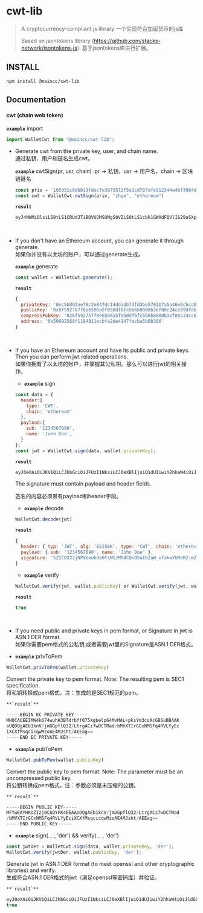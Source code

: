 # cwt-lib

> A cryptocurrency-compliant js library
> 一个实现符合加密货币的js库
>
> Based on jsontokens library (https://github.com/stacks-network/jsontokens-js).
> 基于jsontokens库进行扩展。

## INSTALL

```shell
npm install @maincc/cwt-lib
```

## Documentation

#### cwt (chain web token)

**`example`** import
```js
import WalletCwt from "@maincc/cwt-lib";
```
- Generate cwt from the private key, user, and chain name.  
  通过私钥、用户和链名生成cwt。

  **`example`** cwtSign(pr, usr, chain) :pr -> 私钥，usr -> 用户名，chain -> 区块链链名
  ```js
  const priv = '105d31c6d6b19fdac7e3873572f5e1cd787afe912344a4bf3984d94b0cbb8876'
  const cwt = WalletCwt.cwtSign(priv, "zhye", "ethereum")
  ```

  **`result`**
  ```js
  eyJ4NWMiOlsiLS0tLS1CRUdJTiBQVUJMSUMgS0VZLS0tLS1cbk1GWXdFQVlIS29aSXpqMENBUVlGSzRFRUFBb0RRZ0FFaWJpcmx6eEtnZ0EzNWp1TUNtSmRhbUNDZ0hhOE9ZSkdcbk9HMFlIRzYxMUk5UDdrTEFBYlNqNGg0SFJHeUNSZnA0Ky9ndkxtcGU1Uis3UFV2bDNHU0NvZz09XG4tLS0tLUVORCBQVUJMSUMgS0VZLS0tLS0iXSwidHlwZSI6IkNXVCIsImNoYWluIjoiZXRoZXJldW0ifQ.eyJ1c3IiOiJ6aHllIiwidGltZSI6MTcxNjM2NTIxOX0.MEUCIGFG7GfUdQl2FeB8FSN_i_aHslbMp8G_XjMUN7HVL-fqAiEArrkKTTJWmWJvFTx4NlPLdSpuMJQNPMfu7pV-fIpEM24
  ```
  <br>
- If you don't have an Ethereum account, you can generate it through generate.  
  如果你并没有以太坊的账户，可以通过generate生成。

  **`example`** generate
  ```js
  const wallet = WalletCwt.generate();
  ```

  **`result`**
  ```js
  {
    privateKey: '0xc5b893aef8c2e847dc14ddadb7dfd3be5781b7a5a46e0cbcc00bfa992c626ddc',
    publicKey: '0x6f592757f8e6506a5f950df6fcbb6b8000b3ef00c24cc69dfdb3155d322b182c4d31216ae1154b63211c8970977ccb2a72272ac0cce8004e0c26c86dfc01046a',
    compressPubKey: '026f592757f8e6506a5f950df6fcbb6b8000b3ef00c24cc69dfdb3155d322b182c',
    address: '0x50692568f1184911ecbfa2de4147fecba5b0b386'
  }
  ```
  <br>
- If you have an Ethereum account and have its public and private keys. Then you can perform jwt related operations.  
  如果你拥有了以太坊的账户，并掌握其公私钥。那么可以进行jwt的相关操作。

  - **`example`** sign
  ```js
  const data = {
    header:{
      type: 'CWT',
      chain: 'ethereum'
    },
    payload:{
      sub: '1234567890',
      name: 'John Doe',
    }
  };
  const jwt = WalletCwt.sign(data, wallet.privateKey);
  ```

    **`result`**
    ```js
    eyJ0eXAiOiJKV1QiLCJhbGciOiJFUzI1NksiLCJ0eXBlIjoiQ1dUIiwiY2hhaW4iOiJldGhlcmV1bSJ9.eyJzdWIiOiIxMjM0NTY3ODkwIiwibmFtZSI6IkpvaG4gRG9lIn0.5ZICOX22jNPVeewb3o0fsMSJM04CQnO5aIbZaW_vfakwYUReR2-mZEiDkz-ezdmkOH6xKObnZDpMcNCnv9n-Rw
    ```
   The signature must contain payload and header fields.
    
    签名的内容必须带有payload和header字段。
  - **`example`** decode
  ```js
  WalletCwt.decode(jwt)
  ```

    **`result`**
  ```js
  {
    header: { typ: 'JWT', alg: 'ES256K', type: 'CWT', chain: 'ethereum' },
    payload: { sub: '1234567890', name: 'John Doe' },
    signature: '5ZICOX22jNPVeewb3o0fsMSJM04CQnO5aIbZaW_vfakwYUReR2-mZEiDkz-ezdmkOH6xKObnZDpMcNCnv9n-Rw'
  }
  ```
  - **`example`** verify  
  ```js
  WalletCwt.verify(jwt, wallet.publicKey) or WalletCwt.verify(jwt, wallet.compressPubKey)
  ```
  **`result`**
  <br>
  ```js
  true
  ```
  <br>
-  If you need public and private keys in pem format, or Signature in jwt is ASN.1 DER format.  
  如果你需要pem格式的公私钥,或者需要jwt里的Signature是ASN.1 DER格式。

  - **`example`** privToPem  
  ```js
  WalletCwt.privToPem(wallet.privateKey)
  ```  
  Convert the private key to pem format. Note: The resulting pem is SEC1 specification.  
  将私钥转换成pem格式，注：生成的是SEC1规范的pem。  
  
    **`result`**  
  ```js
  -----BEGIN EC PRIVATE KEY-----
  MHQCAQEEIMW4k674wuhH3BTdrbff075XgbelpG4MvMAL+pksYm3coAcGBSuBBAAK
  oUQDQgAEb1knV/jmUGpflQ32/LtrgACz7wDCTMad/bMVXTIrGCxNMSFq4RVLYyEc
  iXCXfMsqcicqwMzoAE4MJsht/AEEag==
  -----END EC PRIVATE KEY-----
  ```
  - **`example`** pubToPem  
  ```js
  WalletCwt.pubToPem(wallet.publicKey)
  ```
  Convert the public key to pem format. Note: The parameter must be an uncompressed public key.  
  将公钥转换成pem格式，注：参数必须是未压缩的公钥。  
  
    **`result`**  
  ```js
  -----BEGIN PUBLIC KEY-----
  MFYwEAYHKoZIzj0CAQYFK4EEAAoDQgAEb1knV/jmUGpflQ32/LtrgACz7wDCTMad
  /bMVXTIrGCxNMSFq4RVLYyEciXCXfMsqcicqwMzoAE4MJsht/AEEag==
  -----END PUBLIC KEY-----
  ```
  - **`example`** sign(... , 'der') && verify(... , 'der')  
  ```js
  const jwtDer = WalletCwt.sign(data, wallet.privateKey, 'der');
  WalletCwt.verify(jwtDer, wallet.publicKey, 'der');
  ```
  Generate jwt in ASN.1 DER format (to meet openssl and other cryptographic libraries) and verify.  
  生成符合ASN.1 DER格式的jwt（满足openssl等密码库）并验证。  
  
    **`result`**  
  ```js
  eyJ0eXAiOiJKV1QiLCJhbGciOiJFUzI1NksiLCJ0eXBlIjoiQ1dUIiwiY2hhaW4iOiJldGhlcmV1bSJ9.eyJzdWIiOiIxMjM0NTY3ODkwIiwibmFtZSI6IkpvaG4gRG9lIn0.MEUCIQDlkgI5fbaM09V57BvejR-wxIkzTgJCc7lohtlpb-99qQIgMGFEXkdvpmRIg5M_ns3ZpDh-sSjm52Q6THDQp7_Z_kc
  true
  ```

<br>